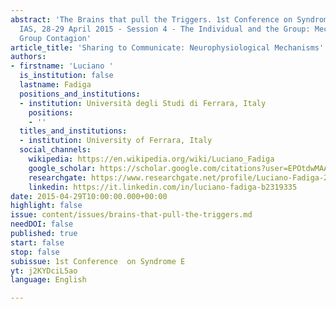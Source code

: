 ```yaml
---
abstract: 'The Brains that pull the Triggers. 1st Conference on Syndrome E, Paris
  IAS, 28-29 April 2015 - Session 4 - The Individual and the Group: Mechanisms of
  Group Contagion'
article_title: 'Sharing to Communicate: Neurophysiological Mechanisms'
authors:
- firstname: 'Luciano '
  is_institution: false
  lastname: Fadiga
  positions_and_institutions:
  - institution: Università degli Studi di Ferrara, Italy
    positions:
    - ''
  titles_and_institutions:
  - institution: University of Ferrara, Italy
  social_channels:
    wikipedia: https://en.wikipedia.org/wiki/Luciano_Fadiga
    google_scholar: https://scholar.google.com/citations?user=EPOtdwMAAAAJ&hl=fr
    researchgate: https://www.researchgate.net/profile/Luciano-Fadiga-2
    linkedin: https://it.linkedin.com/in/luciano-fadiga-b2319335
date: 2015-04-29T10:00:00.000+00:00
highlight: false
issue: content/issues/brains-that-pull-the-triggers.md
needDOI: false
published: true
start: false
stop: false
subissue: 1st Conference  on Syndrome E
yt: j2KYDciL5ao
language: English

---
```

<Youtube yt="IqlQp5gyfts" caption ="Bioéthique et laïcité" start="false" stop="false"></Youtube>